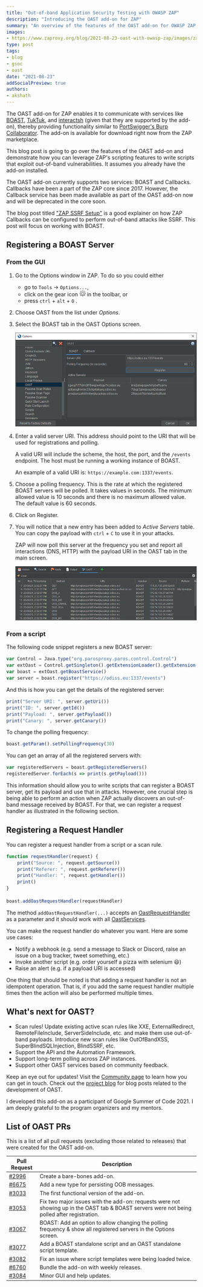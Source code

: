 ```yaml
---
title: "Out-of-band Application Security Testing with OWASP ZAP"
description: "Introducing the OAST add-on for ZAP"
summary: "An overview of the features of the OAST add-on for OWASP ZAP. This add-on allows you to discover out-of-band vulnerabilities like SSRF."
images:
- https://www.zaproxy.org/blog/2021-08-23-oast-with-owasp-zap/images/zap-oast-graphic.png
type: post
tags:
- blog
- gsoc
- oast
date: "2021-08-23"
addSocialPreview: true
authors:
- akshath
---
```


The OAST add-on for ZAP enables it to communicate with services like [BOAST](https://github.com/marcoagner/boast), [TukTuk](https://github.com/ArturSS7/TukTuk), and [interactsh](https://github.com/projectdiscovery/interactsh) (given that they are supported by the add-on), thereby providing functionality similar to [PortSwigger's Burp Collaborator](https://portswigger.net/burp/documentation/collaborator). The add-on is available for download right now from the ZAP marketplace.

This blog post is going to go over the features of the OAST add-on and demonstrate how you can leverage ZAP's scripting features to write scripts that exploit out-of-band vulnerabilities. It assumes you already have the add-on installed.

The OAST add-on currently supports two services: BOAST and Callbacks. Callbacks have been a part of the ZAP core since 2017. However, the Callback service has been made available as part of the OAST add-on now and will be deprecated in the core soon. 

The blog post titled ["ZAP SSRF Setup"](/blog/2020-03-09-zap-ssrf-setup/) is a good explainer on how ZAP Callbacks can be configured to perform out-of-band attacks like SSRF. This post will focus on working with BOAST.

## Registering a BOAST Server
### From the GUI
1. Go to the Options window in ZAP. To do so you could either
    - go to `Tools` &rarr; `Options...`, 
    - click on the gear icon ![Gear Icon](images/zap-gear-icon.png) in the toolbar, or 
    - press `ctrl` + `alt` + `O` .
1. Choose OAST from the list under *Options*.
1. Select the BOAST tab in the OAST Options screen.

    ![The OAST Options Screen](images/zap-oast-options.png)

1. Enter a valid server URI. This address should point to the URI that will be used for registrations and polling.

    A valid URI will include the scheme, the host, the port, and the `/events` endpoint. The host must be running a working instance of BOAST.

    An example of a valid URI is: `https://example.com:1337/events`.
1.  Choose a polling frequency. This is the rate at which the registered BOAST servers will be polled. It takes values in seconds. The minimum allowed value is 10 seconds and there is no maximum allowed value. The default value is 60 seconds.
1. Click on Register. 
1. You will notice that a new entry has been added to *Active Servers* table. You can copy the payload with `ctrl` + `C` to use it in your attacks.

    ZAP will now poll this server at the frequency you set and report all interactions (DNS, HTTP) with the payload URI in the OAST tab in the main screen.

    ![The OAST Tab](images/zap-oast-tab.png)

### From a script
The following code snippet registers a new BOAST server:
```js
var Control = Java.type("org.parosproxy.paros.control.Control")
var extOast = Control.getSingleton().getExtensionLoader().getExtension("ExtensionOast")
var boast = extOast.getBoastService()
var server = boast.register("https://odiss.eu:1337/events")
```

And this is how you can get the details of the registered server:
```js
print("Server URI: ", server.getUri())
print("ID: ", server.getId())
print("Payload: ", server.getPayload())
print("Canary: ", server.getCanary())
```

To change the polling frequency:
```js
boast.getParam().setPollingFrequency(30)
```

You can get an array of all the registered servers with:
```js
var registeredServers = boast.getRegisteredServers()
registeredServer.forEach(s => print(s.getPayload()))
```

This information should allow you to write scripts that can register a BOAST server, get its payload and use that in attacks. However, one crucial step is being able to perform an action when ZAP actually discovers an out-of-band message received by BOAST. For that, we can register a request handler as illustrated in the following section.

## Registering a Request Handler
You can register a request handler from a script or a scan rule.
```js
function requestHandler(request) {
    print("Source: ", request.getSource())
    print("Referer: ", request.getReferer())
    print("Handler: ", request.getHandler())
    print()
}

boast.addOastRequestHandler(requestHandler)
```

The method `addOastRequestHandler(...)` accepts an [OastRequestHandler](https://github.com/zaproxy/zap-extensions/blob/5e5f01d822e3a563336589f339adfedb647d0235/addOns/oast/src/main/java/org/zaproxy/addon/oast/OastRequestHandler.java) as a parameter and it should work with all [OastServices](https://github.com/zaproxy/zap-extensions/blob/5e5f01d822e3a563336589f339adfedb647d0235/addOns/oast/src/main/java/org/zaproxy/addon/oast/OastService.java).

You can make the request handler do whatever you want. Here are some use cases:
- Notify a webhook (e.g. send a message to Slack or Discord, raise an issue on a bug tracker, tweet something, etc.)
- Invoke another script (e.g. order yourself a pizza with selenium 😃)
- Raise an alert (e.g. if a payload URI is accessed)

One thing that should be noted is that adding a request handler is not an idempotent operation. That is, if you add the same request handler multiple times then the action will also be performed multiple times.

## What's next for OAST?
- Scan rules! Update existing active scan rules like XXE, ExternalRedirect, RemoteFileInclude, ServerSideInclude, etc. and make them use out-of-band payloads. Introduce new scan rules like OutOfBandXSS, SuperBlindSQLInjection, BlindSSRF, etc.
- Support the API and the Automation Framework.
- Support long-term polling across ZAP instances.
- Support other OAST services based on community feedback.

Keep an eye out for updates! Visit the [Community page](https://www.zaproxy.org/community/) to learn how you can get in touch. Check out the [project blog](https://ricekot.com/projects/zap-oast/) for blog posts related to the development of OAST.

I developed this add-on as a participant of Google Summer of Code 2021. I am deeply grateful to the program organizers and my mentors.

## List of OAST PRs

This is a list of all pull requests (excluding those related to releases) that were created for the OAST add-on.

|Pull Request|Description|
|---|---|
|[#2996](https://github.com/zaproxy/zap-extensions/pull/2996)|Create a bare-bones add-on.|
|[#6675](https://github.com/zaproxy/zaproxy/pull/6675)|Add a new type for persisting OOB messages.|
|[#3033](https://github.com/zaproxy/zap-extensions/pull/3033)|The first functional version of the add-on.|
|[#3053](https://github.com/zaproxy/zap-extensions/pull/3053)|Fix two major issues with the add-on: requests were not showing up in the OAST tab & BOAST servers were not being polled after registration.|
|[#3067](https://github.com/zaproxy/zap-extensions/pull/3067)|BOAST: Add an option to allow changing the polling frequency & show all registered servers in the Options screen.|
|[#3077](https://github.com/zaproxy/zap-extensions/pull/3077)|Add a BOAST standalone script and an OAST standalone script template.|
|[#3082](https://github.com/zaproxy/zap-extensions/pull/3082)|Fix an issue where script templates were being loaded twice.|
|[#6760](https://github.com/zaproxy/zaproxy/pull/6760)|Bundle the add-on with weekly releases.|
|[#3084](https://github.com/zaproxy/zap-extensions/pull/3084)|Minor GUI and help updates.|
